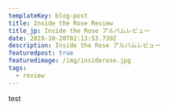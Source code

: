 ```yaml
---
templateKey: blog-post
title: Inside the Rose Review
title_jp: Inside the Rose アルバムレビュー
date: 2019-10-20T02:13:53.739Z
description: Inside the Rose アルバムレビュー
featuredpost: true
featuredimage: /img/insiderose.jpg
tags:
  - review
---
```

test
